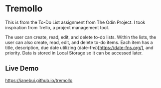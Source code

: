# Tremollo
This is from the To-Do List assignment from The Odin Project. I took inspiration from Trello, a project management tool. 

The user can create, read, edit, and delete to-do lists. Within the lists, the user can also create, read, edit, and delete to-do items. Each item has a title, description, due date utilizing (date-fns)[https://date-fns.org/], and priority. Data is stored in Local Storage so it can be accessed later.

## Live Demo
https://janebui.github.io/tremollo
